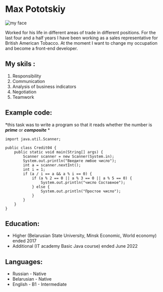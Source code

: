 # Max Pototskiy 
![my face](/rsschool-cv/domarkovaphoto_0049.jpg "my face")

Worked for his life in different areas of trade in different positions. For the last four and a half years I have been working as a sales representative for British American Tobacco. At the moment I want to change my occupation and become a front-end developer.

## My skils :
1. Responsibility
2. Communication
3. Analysis of business indicators 
4. Negotiation 
5. Teamwork

## Example code:
*this task was to write a program so that it reads whether the number is ***prime*** or ***composite***
*

```
import java.util.Scanner;

public class Credit04 {
    public static void main(String[] args) {
        Scanner scanner = new Scanner(System.in);
        System.out.println("Введите любое число");
        int a = scanner.nextInt();
        int i = 1;
        if (a / i == a && a % i == 0) {
            if (a % 2 == 0 || a % 3 == 0 || a % 5 == 0) {
                System.out.println("число Cоставное");
            } else {
                System.out.println("Простое число");
            }
        }
    }
}
```
## Education: 
* Higher (Belarusian State University, Minsk
Economic, World economy) ended 2017
* Additional (IT academy Basic Java course) ended June 2022

## Languages:
* Russian - Native
* Belarusian - Native 
* English - B1 - Intermediate